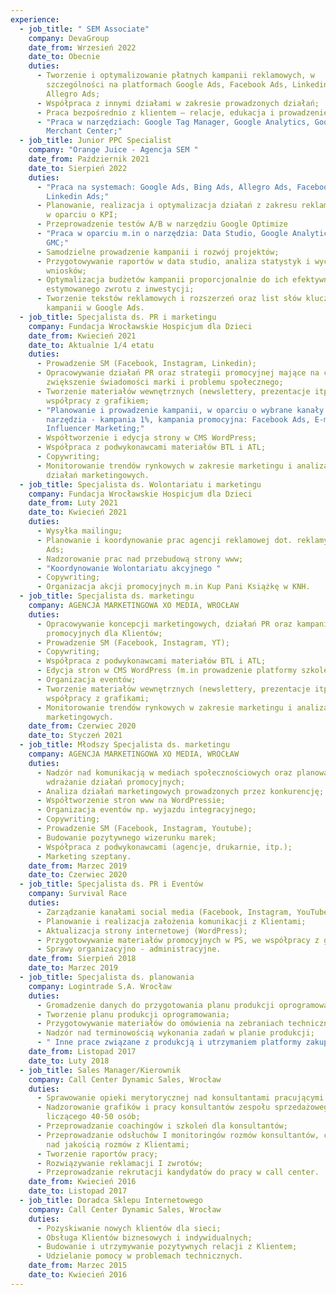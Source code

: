 ```yaml
---
experience:
  - job_title: " SEM Associate"
    company: DevaGroup
    date_from: Wrzesień 2022
    date_to: Obecnie
    duties:
      - Tworzenie i optymalizowanie płatnych kampanii reklamowych, w
        szczególności na platformach Google Ads, Facebook Ads, Linkedin Ads i
        Allegro Ads;
      - Współpraca z innymi działami w zakresie prowadzonych działań;
      - Praca bezpośrednio z klientem – relacje, edukacja i prowadzenie działań;
      - "Praca w narzędziach: Google Tag Manager, Google Analytics, Google
        Merchant Center;"
  - job_title: Junior PPC Specialist
    company: "Orange Juice - Agencja SEM "
    date_from: Październik 2021
    date_to: Sierpień 2022
    duties:
      - "Praca na systemach: Google Ads, Bing Ads, Allegro Ads, Facebook Ads i
        Linkedin Ads;"
      - Planowanie, realizacja i optymalizacja działań z zakresu reklamy płatnej
        w oparciu o KPI;
      - Przeprowadzenie testów A/B w narzędziu Google Optimize
      - "Praca w oparciu m.in o narzędzia: Data Studio, Google Analytics, GTM,
        GMC;"
      - Samodzielne prowadzenie kampanii i rozwój projektów;
      - Przygotowywanie raportów w data studio, analiza statystyk i wyciąganie
        wniosków;
      - Optymalizacja budżetów kampanii proporcjonalnie do ich efektywności i
        estymowanego zwrotu z inwestycji;
      - Tworzenie tekstów reklamowych i rozszerzeń oraz list słów kluczowych do
        kampanii w Google Ads.
  - job_title: Specjalista ds. PR i marketingu
    company: Fundacja Wrocławskie Hospicjum dla Dzieci
    date_from: Kwiecień 2021
    date_to: Aktualnie 1/4 etatu
    duties:
      - Prowadzenie SM (Facebook, Instagram, Linkedin);
      - Opracowywanie działań PR oraz strategii promocyjnej mające na celu
        zwiększenie świadomości marki i problemu społecznego;
      - Tworzenie materiałów wewnętrznych (newslettery, prezentacje itp.) we
        współpracy z grafikiem;
      - "Planowanie i prowadzenie kampanii, w oparciu o wybrane kanały i
        narzędzia - kampania 1%, kampania promocyjna: Facebook Ads, E-mail,
        Influencer Marketing;"
      - Współtworzenie i edycja strony w CMS WordPress;
      - Współpraca z podwykonawcami materiałów BTL i ATL;
      - Copywriting;
      - Monitorowanie trendów rynkowych w zakresie marketingu i analiza
        działań marketingowych.
  - job_title: Specjalista ds. Wolontariatu i marketingu
    company: Fundacja Wrocławskie Hospicjum dla Dzieci
    date_from: Luty 2021
    date_to: Kwiecień 2021
    duties:
      - Wysyłka mailingu;
      - Planowanie i koordynowanie prac agencji reklamowej dot. reklamy w Google
        Ads;
      - Nadzorowanie prac nad przebudową strony www;
      - "Koordynowanie Wolontariatu akcyjnego "
      - Copywriting;
      - Organizacja akcji promocyjnych m.in Kup Pani Książkę w KNH.
  - job_title: Specjalista ds. marketingu
    company: AGENCJA MARKETINGOWA XO MEDIA, WROCŁAW
    duties:
      - Opracowywanie koncepcji marketingowych, działań PR oraz kampanii
        promocyjnych dla Klientów;
      - Prowadzenie SM (Facebook, Instagram, YT);
      - Copywriting;
      - Współpraca z podwykonawcami materiałów BTL i ATL;
      - Edycja stron w CMS WordPress (m.in prowadzenie platformy szkoleniowej)
      - Organizacja eventów;
      - Tworzenie materiałów wewnętrznych (newslettery, prezentacje itp.) we
        współpracy z grafikami;
      - Monitorowanie trendów rynkowych w zakresie marketingu i analiza działań
        marketingowych.
    date_from: Czerwiec 2020
    date_to: Styczeń 2021
  - job_title: Młodszy Specjalista ds. marketingu
    company: AGENCJA MARKETINGOWA XO MEDIA, WROCŁAW
    duties:
      - Nadzór nad komunikacją w mediach społecznościowych oraz planowanie i
        wdrażanie działań promocyjnych;
      - Analiza działań marketingowych prowadzonych przez konkurencję;
      - Współtworzenie stron www na WordPressie;
      - Organizacja eventów np. wyjazdu integracyjnego;
      - Copywriting;
      - Prowadzenie SM (Facebook, Instagram, Youtube);
      - Budowanie pozytywnego wizerunku marek;
      - Współpraca z podwykonawcami (agencje, drukarnie, itp.);
      - Marketing szeptany.
    date_from: Marzec 2019
    date_to: Czerwiec 2020
  - job_title: Specjalista ds. PR i Eventów
    company: Survival Race
    duties:
      - Zarządzanie kanałami social media (Facebook, Instagram, YouTube);
      - Planowanie i realizacja założenia komunikacji z Klientami;
      - Aktualizacja strony internetowej (WordPress);
      - Przygotowywanie materiałów promocyjnych w PS, we współpracy z grafikiem;
      - Sprawy organizacyjno - administracyjne.
    date_from: Sierpień 2018
    date_to: Marzec 2019
  - job_title: Specjalista ds. planowania
    company: Logintrade S.A. Wrocław
    duties:
      - Gromadzenie danych do przygotowania planu produkcji oprogramowania;
      - Tworzenie planu produkcji oprogramowania;
      - Przygotowywanie materiałów do omówienia na zebraniach technicznych;
      - Nadzór nad terminowością wykonania zadań w planie produkcji;
      - " Inne prace związane z produkcją i utrzymaniem platformy zakupowej"
    date_from: Listopad 2017
    date_to: Luty 2018
  - job_title: Sales Manager/Kierownik
    company: Call Center Dynamic Sales, Wrocław
    duties:
      - Sprawowanie opieki merytorycznej nad konsultantami pracującymi w CC;
      - Nadzorowanie grafików i pracy konsultantów zespołu sprzedażowego
        liczącego 40-50 osób;
      - Przeprowadzanie coachingów i szkoleń dla konsultantów;
      - Przeprowadzanie odsłuchów I monitoringów rozmów konsultantów, czuwanie
        nad jakością rozmów z Klientami;
      - Tworzenie raportów pracy;
      - Rozwiązywanie reklamacji I zwrotów;
      - Przeprowadzanie rekrutacji kandydatów do pracy w call center.
    date_from: Kwiecień 2016
    date_to: Listopad 2017
  - job_title: Doradca Sklepu Internetowego
    company: Call Center Dynamic Sales, Wrocław
    duties:
      - Pozyskiwanie nowych klientów dla sieci;
      - Obsługa Klientów biznesowych i indywidualnych;
      - Budowanie i utrzymywanie pozytywnych relacji z Klientem;
      - Udzielanie pomocy w problemach technicznych.
    date_from: Marzec 2015
    date_to: Kwiecień 2016
---
```


